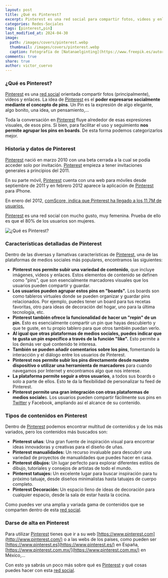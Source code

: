 ```yaml
---
layout: post
title: ¿Qué es Pinterest?
excerpt: Pinterest es una red social para compartir fotos, videos y enlaces, donde los usuarios pueden expresar ideas a través de pins y organizarlos en boards.
categories: Redes-Sociales
tags: [pinterest,pin]
last_modified_at: 2024-04-30
image:
  path: /images/covers/pinterest.webp
  thumbnail: /images/covers/pinterest.webp
  caption: Fotografía de [Natanaelginting](https://www.freepik.es/autor/natanaelginting)
comments: true
share: true
author: victor_cuervo
---
```


### ¿Qué es Pinterest?


[Pinterest](http://pinterest.com/) es una [red social](https://www.ayudaenlaweb.com/redes-sociales/) orientada compartir fotos (principalmente), vídeos y enlaces. La idea de [Pinterest](http://pinterest.com/) es el **poder expresarse socialmente mediante el concepto de pins**. Un Pin es la expresión de algo elegante, algo bonito, una idea, un pensamiento,…


Toda la conversación en [Pinterest](http://pinterest.com/) fluye alrededor de esas expresiones visuales, de esos pins. Si bien, para facilitar el uso y seguimiento **nos permite agrupar los pins en boards**. De esta forma podemos categorizarlos mejor.


### Historia y datos de Pinterest


[Pinterest](http://pinterest.com/) nació en marzo 2010 con una beta cerrada a la cual se podía acceder solo por invitación. [Pinterest](http://pinterest.com/) empieza a tener invitaciones generales a principios del 2011.


En su parte móvil, [Pinterest](http://pinterest.com/) cuenta con una web para móviles desde septiembre de 2011 y en febrero 2012 aparece la aplicación de [Pinterest](http://pinterest.com/) para iPhone.


En enero del 2012, [comScore, indica que Pinterest ha llegado a los 11,7M de usuarios.](http://techcrunch.com/2012/02/07/pinterest-monthly-uniques/)


[Pinterest](http://pinterest.com/) es una red social con mucho gusto, muy femenina. Prueba de ello es que el 80% de los usuarios son mujeres.


![¿Qué es Pinterest?](https://ayudaenlaweb.com/images/articulos/pinterest/que-es-pinterest.webp)


### Características detalladas de Pinterest


Dentro de las diversas y llamativas características de [Pinterest](http://pinterest.com/), una de las plataformas de medios sociales más populares, encontramos las siguientes:

- **Pinterest nos permite subir una variedad de contenido**, que incluye imágenes, videos y enlaces. Estos elementos de contenido se definen como "pins", que son esencialmente marcadores visuales que los usuarios pueden compartir y guardar.
- **Los usuarios pueden agrupar estos pins en "boards".** Los boards son como tableros virtuales donde se pueden organizar y guardar pins relacionados. Por ejemplo, puedes tener un board para tus recetas favoritas, otro para ideas de decoración del hogar, uno para la última tecnología, etc.
- **Pinterest también ofrece la funcionalidad de hacer un "repin" de un pin.** Esto es esencialmente compartir un pin que hayas descubierto y que te guste, en tu propio tablero para que otros también puedan verlo.
- **Al igual que otras plataformas de medios sociales, puedes indicar que te gusta un pin específico a través de la función "like".** Esto permite a los demás ver qué contenido te interesa.
- **También se pueden añadir comentarios sobre los pins**, fomentando la interacción y el diálogo entre los usuarios de Pinterest.
- **Pinterest nos permite subir los pins directamente desde nuestro dispositivo o utilizar una herramienta de marcadores** para cuando navegamos por Internet y encontramos algo que nos interese.
- **La plataforma permite seguir a otros usuarios**, a todos sus boards o solo a parte de ellos. Esto te da la flexibilidad de personalizar tu feed de Pinterest.
- **Pinterest permite una gran integración con otras plataformas de medios sociale**s. Los usuarios pueden compartir fácilmente sus pins en [Twitter](https://www.ayudaenlaweb.com/redes-sociales/que-es-twitter/) y Facebook, ampliando así el alcance de su contenido.

### Tipos de contenidos en Pinterest


Dentro de [Pinterest](http://pinterest.com/) podemos encontrar multitud de contenidos y de los más variados, pero los contenidos más buscados son:

- **Pinterest uñas**: Una gran fuente de inspiración visual para encontrar ideas innovadoras y creativas para el diseño de uñas.
- **Pinterest manualidades:** Un recurso invaluable para descubrir una variedad de proyectos de manualidades que puedes hacer en casa.
- **Pinterest dibujos:** Un lugar perfecto para explorar diferentes estilos de dibujo, tutoriales y consejos de artistas de todo el mundo.
- **Pinterest tatuajes:** Un excelente lugar para buscar inspiración para tu próximo tatuaje, desde diseños minimalistas hasta tatuajes de cuerpo completo.
- **Pinterest Decoración:** Un espacio lleno de ideas de decoración para cualquier espacio, desde la sala de estar hasta la cocina.

Como puedes ver una amplia y variada gama de contenidos que se comparten dentro de esta [red social](https://www.ayudaenlaweb.com/redes-sociales/).


### Darse de alta en Pinterest


Para utilizar [Pinterest](http://pinterest.com/) tienes que ir a su web [https://www.pinterest.com](http://www.pinterest.com/) o a las webs de los países, como pueden ser [https://www.pinterest.es](https://www.pinterest.es/) en España, [https://www.pinterest.com.mx/](https://www.pinterest.com.mx/) en México,… 


Con esto ya sabrás un poco más sobre qué es [Pinterest](http://pinterest.com/) y qué cosas puedes hacer con esta [red social](https://www.ayudaenlaweb.com/redes-sociales/).

